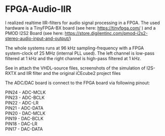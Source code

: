 # FPGA-Audio-IIR

I realized realtime IIR-filters for audio signal processing in a FPGA.
The used hardware is a TinyFPGA-BX board (see here: https://tinyfpga.com/ ) and a PMOD I2S2 Board (see here: https://store.digilentinc.com/pmod-i2s2-stereo-audio-input-and-output/)

The whole systems runs at 96 kHz sampling-frequency with a FPGA system-clock of 25 MHz (internal PLL used).
The left channel is low-pass filtered at 1 kHz and the right channel is high-pass filtered at 1 kHz.

See in attach the VHDL-source files, screenshots of the simulation of I2S-RXTX and IIR filter and the original iCEcube2 project files

The ADC/DAC board is connect to the FPGA board via following pinout:

PIN24 - ADC-MCLK  
PIN23 - ADC-BCLK  
PIN22 - ADC-LR  
PIN21 - ADC-DATA  
PIN20 - DAC-MCLK  
PIN19 - DAC-BCLK  
PIN18 - DAC-LR  
PIN17 - DAC-DATA
